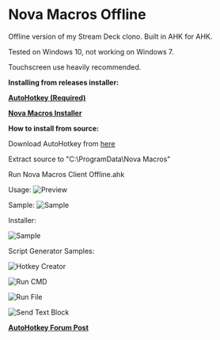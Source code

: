 
# Nova Macros Offline
Offline version of my Stream Deck clono. Built in AHK for AHK. 

Tested on Windows 10, not working on Windows 7.

Touchscreen use heavily recommended.

**Installing from releases installer:**

**[AutoHotkey (Required)](https://www.autohotkey.com/)**

**[Nova Macros Installer](https://github.com/elModo7/Nova-Macros-Offline/releases/download/2.7b-Offline/Nova.Macros.Offline.Installer.zip)**

**How to install from source:**

Download AutoHotkey from [here](https://www.autohotkey.com/)

Extract source to "C:\ProgramData\Nova Macros"

Run Nova Macros Client Offline.ahk


Usage:
![Preview](https://i.postimg.cc/VvF8tbF4/Untitled.gif)

Sample:
![Sample](https://i.postimg.cc/brVvCHLC/sample.jpg)

Installer:

![Sample](https://i.postimg.cc/MZyTBqVN/Captura.png)

Script Generator Samples:

![Hotkey Creator](https://i.postimg.cc/htsKQKvK/Hotkey-Creator.png)

![Run CMD](https://i.postimg.cc/KYYxnC3B/RunCMD.png)

![Run File](https://i.postimg.cc/0NHxZZ73/RunFile.png)

![Send Text Block](https://i.postimg.cc/3R4hqpBw/Send-Text-Block.png)


**[AutoHotkey Forum Post](https://www.autohotkey.com/boards/viewtopic.php?f=6&t=80470)**
